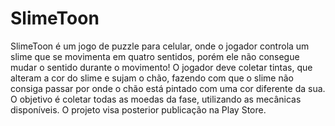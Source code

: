 # SlimeToon
SlimeToon é um jogo de puzzle para celular, onde o jogador controla um slime que se movimenta em quatro sentidos, porém ele não consegue mudar o sentido durante o movimento! O jogador deve coletar tintas, que alteram a cor do slime e sujam o chão, fazendo com que o slime não consiga passar por onde o chão está pintado com uma cor diferente da sua. O objetivo é coletar todas as moedas da fase, utilizando as mecânicas disponíveis.
O projeto visa posterior publicação na Play Store.

